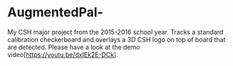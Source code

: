 # AugmentedPal-
My CSH major project from the 2015-2016 school year. Tracks a standard calibration checkerboard and overlays a 3D CSH logo on top of board that are detected.
Please have a look at the demo video[https://youtu.be/dxlEk2E-DCk]. 

